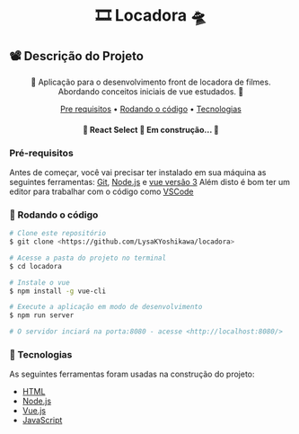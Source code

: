  <h1 align="center">🎞️ Locadora 🛸</h1>

## 📽️ Descrição do Projeto
<p align="center"> 🚀 Aplicação para o desenvolvimento front de locadora de filmes. Abordando conceitos iniciais de vue estudados. 🚀</p>

<p align="center">
 <a href="#objetivo">Pre requisitos</a> •
 <a href="#roadmap">Rodando o código</a> • 
 <a href="#tecnologias">Tecnologias</a>
</p>

<h4 align="center"> 
	🚧  React Select 🚀 Em construção...  🚧
</h4>

### Pré-requisitos 


Antes de começar, você vai precisar ter instalado em sua máquina as seguintes ferramentas:
[Git](https://git-scm.com), [Node.js](https://nodejs.org/en/) e [vue versão 3](https://cli.vuejs.org/config/)
Além disto é bom ter um editor para trabalhar com o código como [VSCode](https://code.visualstudio.com/)

### 🎲 Rodando o código


```bash
# Clone este repositório
$ git clone <https://github.com/LysaKYoshikawa/locadora>

# Acesse a pasta do projeto no terminal
$ cd locadora

# Instale o vue
$ npm install -g vue-cli

# Execute a aplicação em modo de desenvolvimento
$ npm run server

# O servidor inciará na porta:8080 - acesse <http://localhost:8080/>
```
### 📌 Tecnologias

As seguintes ferramentas foram usadas na construção do projeto:

- [HTML](https://developer.mozilla.org/pt-BR/docs/Web/HTML)
- [Node.js](https://nodejs.org/en/)
- [Vue.js](https://br.vuejs.org/)
- [JavaScript](https://developer.mozilla.org/)